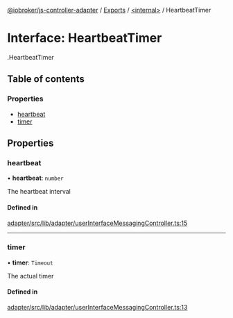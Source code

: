 [@iobroker/js-controller-adapter](../README.md) / [Exports](../modules.md) / [<internal\>](../modules/internal_.md) / HeartbeatTimer

# Interface: HeartbeatTimer

[<internal>](../modules/internal_.md).HeartbeatTimer

## Table of contents

### Properties

- [heartbeat](internal_.HeartbeatTimer.md#heartbeat)
- [timer](internal_.HeartbeatTimer.md#timer)

## Properties

### heartbeat

• **heartbeat**: `number`

The heartbeat interval

#### Defined in

[adapter/src/lib/adapter/userInterfaceMessagingController.ts:15](https://github.com/ioBroker/ioBroker.js-controller/blob/5d3ad273/packages/adapter/src/lib/adapter/userInterfaceMessagingController.ts#L15)

___

### timer

• **timer**: `Timeout`

The actual timer

#### Defined in

[adapter/src/lib/adapter/userInterfaceMessagingController.ts:13](https://github.com/ioBroker/ioBroker.js-controller/blob/5d3ad273/packages/adapter/src/lib/adapter/userInterfaceMessagingController.ts#L13)
